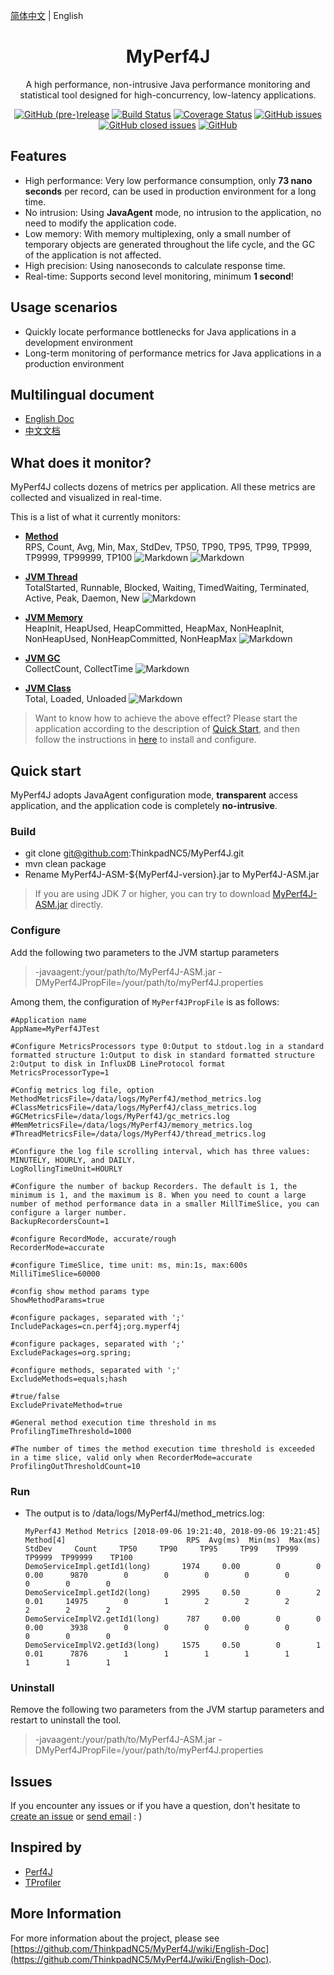 [简体中文](./README.md) | English

<h1 align="center">MyPerf4J</h1>

<div align="center">

A high performance, non-intrusive Java performance monitoring and statistical tool designed for high-concurrency, low-latency applications. 

[![GitHub (pre-)release](https://img.shields.io/github/release/ThinkpadNC5/MyPerf4J/all.svg)](https://github.com/ThinkpadNC5/MyPerf4J) [![Build Status](https://travis-ci.com/ThinkpadNC5/MyPerf4J.svg?branch=develop)](https://travis-ci.com/ThinkpadNC5/MyPerf4J) [![Coverage Status](https://coveralls.io/repos/github/ThinkpadNC5/MyPerf4J/badge.svg?branch=develop)](https://coveralls.io/github/ThinkpadNC5/MyPerf4J?branch=develop) [![GitHub issues](https://img.shields.io/github/issues/ThinkpadNC5/MyPerf4J.svg)](https://github.com/ThinkpadNC5/MyPerf4J/issues) [![GitHub closed issues](https://img.shields.io/github/issues-closed/ThinkpadNC5/MyPerf4J.svg)](https://github.com/ThinkpadNC5/MyPerf4J/issues?q=is%3Aissue+is%3Aclosed) [![GitHub](https://img.shields.io/github/license/ThinkpadNC5/MyPerf4J.svg)](./LICENSE)

</div>

## Features
*  High performance: Very low performance consumption, only **73 nano seconds** per record, can be used in production environment for a long time.
*  No intrusion: Using **JavaAgent** mode, no intrusion to the application, no need to modify the application code.
*  Low memory: With memory multiplexing, only a small number of temporary objects are generated throughout the life cycle, and the GC of the application is not affected.
*  High precision: Using nanoseconds to calculate response time.
*  Real-time: Supports second level monitoring, minimum **1 second**!

## Usage scenarios
* Quickly locate performance bottlenecks for Java applications in a development environment
* Long-term monitoring of performance metrics for Java applications in a production environment

## Multilingual document
* [English Doc](https://github.com/ThinkpadNC5/MyPerf4J/wiki/English-Doc)
* [中文文档](https://github.com/ThinkpadNC5/MyPerf4J/wiki/Chinese-Doc) 

## What does it monitor?
MyPerf4J collects dozens of metrics per application. All these metrics are collected and visualized in real-time.

This is a list of what it currently monitors:
* **[Method](https://grafana.com/dashboards/7766)**<br/>
RPS, Count, Avg, Min, Max, StdDev, TP50, TP90, TP95, TP99, TP999, TP9999, TP99999, TP100
![Markdown](https://raw.githubusercontent.com/ThinkpadNC5/Pictures/master/MyPerf4J-InfluxDB-Method_Show_Operation.gif)
![Markdown](https://raw.githubusercontent.com/ThinkpadNC5/Pictures/master/MyPerf4J-InfluxDB-Method_Just_Record.gif)

* **[JVM Thread](https://grafana.com/dashboards/7778)**<br/>
TotalStarted, Runnable, Blocked, Waiting, TimedWaiting, Terminated, Active, Peak, Daemon, New
![Markdown](https://raw.githubusercontent.com/ThinkpadNC5/Pictures/master/MyPerf4J-InfluxDB-JVM-Thread_Just_Record.gif)

* **[JVM Memory](https://grafana.com/dashboards/7775)**<br/>
HeapInit, HeapUsed, HeapCommitted, HeapMax, NonHeapInit, NonHeapUsed, NonHeapCommitted, NonHeapMax
![Markdown](https://raw.githubusercontent.com/ThinkpadNC5/Pictures/master/MyPerf4J-InfluxDB-JVM-Memory_Just_Record.gif)

* **[JVM GC](https://grafana.com/dashboards/7772)**<br/>
CollectCount, CollectTime
![Markdown](https://raw.githubusercontent.com/ThinkpadNC5/Pictures/master/MyPerf4J-InfluxDB-JVM-GC_Just_Record.gif)

* **[JVM Class](https://grafana.com/dashboards/7769)**<br/>
Total, Loaded, Unloaded
![Markdown](https://raw.githubusercontent.com/ThinkpadNC5/Pictures/master/MyPerf4J-InfluxDB-JVM-Class_Just_Record.gif)

> Want to know how to achieve the above effect? Please start the application according to the description of [Quick Start](https://github.com/ThinkpadNC5/MyPerf4J/blob/develop/README.EN.md#quick-start), and then follow the instructions in [here](https://github.com/ThinkpadNC5/MyPerf4J/wiki/InfluxDB) to install and configure.
 
## Quick start
MyPerf4J adopts JavaAgent configuration mode, **transparent** access application, and the application code is completely **no-intrusive**.

### Build
* git clone git@github.com:ThinkpadNC5/MyPerf4J.git
* mvn clean package
* Rename MyPerf4J-ASM-${MyPerf4J-version}.jar to MyPerf4J-ASM.jar

> If you are using JDK 7 or higher, you can try to download [MyPerf4J-ASM.jar](https://github.com/ThinkpadNC5/Objects/blob/master/MyPerf4J-ASM-2.0.2.jar?raw=true) directly.

### Configure
Add the following two parameters to the JVM startup parameters
> -javaagent:/your/path/to/MyPerf4J-ASM.jar
> -DMyPerf4JPropFile=/your/path/to/myPerf4J.properties

Among them, the configuration of `MyPerf4JPropFile` is as follows:

```
#Application name
AppName=MyPerf4JTest

#Configure MetricsProcessors type 0:Output to stdout.log in a standard formatted structure 1:Output to disk in standard formatted structure  2:Output to disk in InfluxDB LineProtocol format
MetricsProcessorType=1

#Config metrics log file, option
MethodMetricsFile=/data/logs/MyPerf4J/method_metrics.log
#ClassMetricsFile=/data/logs/MyPerf4J/class_metrics.log
#GCMetricsFile=/data/logs/MyPerf4J/gc_metrics.log
#MemMetricsFile=/data/logs/MyPerf4J/memory_metrics.log
#ThreadMetricsFile=/data/logs/MyPerf4J/thread_metrics.log

#Configure the log file scrolling interval, which has three values: MINUTELY, HOURLY, and DAILY.
LogRollingTimeUnit=HOURLY

#Configure the number of backup Recorders. The default is 1, the minimum is 1, and the maximum is 8. When you need to count a large number of method performance data in a smaller MillTimeSlice, you can configure a larger number.
BackupRecordersCount=1
    
#configure RecordMode, accurate/rough
RecorderMode=accurate
    
#configure TimeSlice, time unit: ms, min:1s, max:600s
MilliTimeSlice=60000

#config show method params type
ShowMethodParams=true
    
#configure packages, separated with ';'
IncludePackages=cn.perf4j;org.myperf4j
    
#configure packages, separated with ';'
ExcludePackages=org.spring;
    
#configure methods, separated with ';'
ExcludeMethods=equals;hash
    
#true/false
ExcludePrivateMethod=true
    
#General method execution time threshold in ms
ProfilingTimeThreshold=1000
    
#The number of times the method execution time threshold is exceeded in a time slice, valid only when RecorderMode=accurate
ProfilingOutThresholdCount=10
```

### Run
* The output is to /data/logs/MyPerf4J/method_metrics.log:

    ```
    MyPerf4J Method Metrics [2018-09-06 19:21:40, 2018-09-06 19:21:45]
    Method[4]                           RPS  Avg(ms)  Min(ms)  Max(ms)   StdDev     Count     TP50     TP90     TP95     TP99    TP999   TP9999  TP99999    TP100
    DemoServiceImpl.getId1(long)       1974     0.00        0        0     0.00      9870        0        0        0        0        0        0        0        0
    DemoServiceImpl.getId2(long)       2995     0.50        0        2     0.01     14975        0        1        2        2        2        2        2        2
    DemoServiceImplV2.getId1(long)      787     0.00        0        0     0.00      3938        0        0        0        0        0        0        0        0
    DemoServiceImplV2.getId3(long)     1575     0.50        0        1     0.01      7876        1        1        1        1        1        1        1        1
    ```
    
### Uninstall
Remove the following two parameters from the JVM startup parameters and restart to uninstall the tool.
> -javaagent:/your/path/to/MyPerf4J-ASM.jar
> -DMyPerf4JPropFile=/your/path/to/myPerf4J.properties

## Issues
If you encounter any issues or if you have a question, don't hesitate to [create an issue](https://github.com/ThinkpadNC5/MyPerf4J/issues/new/choose) or [send email](mailto:feedback.myperf4j@gmail.com) : )

## Inspired by
* [Perf4J](https://github.com/perf4j/perf4j)
* [TProfiler](https://github.com/alibaba/TProfiler)

## More Information
For more information about the project, please see [https://github.com/ThinkpadNC5/MyPerf4J/wiki/English-Doc](https://github.com/ThinkpadNC5/MyPerf4J/wiki/English-Doc).
